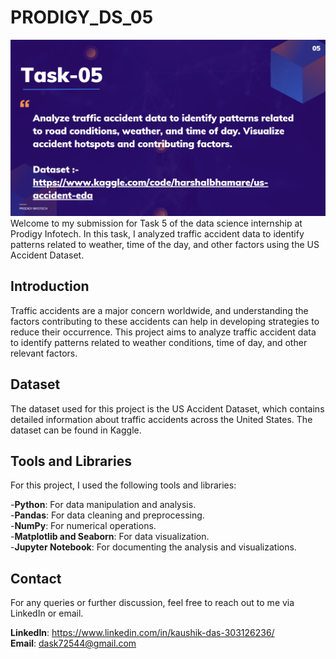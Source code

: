 # PRODIGY_DS_05

![task_05](./ds_task_05.png)  
Welcome to my submission for Task 5 of the data science internship at Prodigy Infotech. In this task, I analyzed traffic accident data to identify patterns related to weather, time of the day, and other factors using the US Accident Dataset.  

## Introduction
Traffic accidents are a major concern worldwide, and understanding the factors contributing to these accidents can help in developing strategies to reduce their occurrence. This project aims to analyze traffic accident data to identify patterns related to weather conditions, time of day, and other relevant factors.  

## Dataset
The dataset used for this project is the US Accident Dataset, which contains detailed information about traffic accidents across the United States. The dataset can be found in Kaggle.  

## Tools and Libraries
For this project, I used the following tools and libraries:  

-**Python**: For data manipulation and analysis.  
-**Pandas**: For data cleaning and preprocessing.  
-**NumPy**: For numerical operations.  
-**Matplotlib and Seaborn**: For data visualization.  
-**Jupyter Notebook**: For documenting the analysis and visualizations.  

## Contact
For any queries or further discussion, feel free to reach out to me via LinkedIn or email.  

**LinkedIn**: https://www.linkedin.com/in/kaushik-das-303126236/  
**Email**: dask72544@gmail.com  
